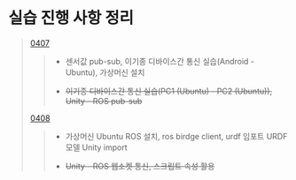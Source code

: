 # 실습 진행 사항 정리
> [0407](https://github.com/ujinilee/AiCarLab/blob/main/Research%20Report/%EC%9D%B4%EA%B8%B0%EC%A2%85%20%EB%94%94%EB%B0%94%EC%9D%B4%EC%8A%A4%EA%B0%84%20%ED%86%B5%EC%8B%A0.md)
>>* 센서값 pub-sub, 이기종 디바이스간 통신 실습(Android - Ubuntu), 가상머신 설치
>>
>>* ~~이기종 디바이스간 통신 실습(PC1 (Ubuntu) - PC2 (Ubuntu)), Unity - ROS pub-sub~~
>>
> [0408](https://github.com/ujinilee/AiCarLab/blob/main/Research%20Report/%EC%9C%A0%EB%8B%88%ED%8B%B0-urdf%EB%AA%A8%EB%8D%B8.md)
>>* 가상머신 Ubuntu ROS 설치, ros birdge client, urdf 임포트 URDF 모델 Unity import
>>
>>* ~~Unity - ROS 웹소켓 통신, 스크립트 속성 활용~~

